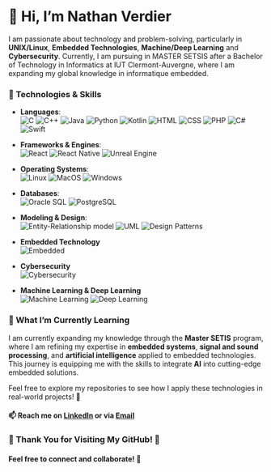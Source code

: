 # 👋 Hi, I’m Nathan Verdier

I am passionate about technology and problem-solving, particularly in **UNIX/Linux**, **Embedded Technologies**, **Machine/Deep Learning** and **Cybersecurity**. Currently, I am pursuing in MASTER SETSIS after a Bachelor of Technology in Informatics at IUT Clermont-Auvergne, where I am expanding my global knowledge in informatique embedded.

### 🔧 Technologies & Skills

- **Languages**:  
![C](https://img.shields.io/badge/C-00599C?style=for-the-badge&logo=c&logoColor=white)
![C++](https://img.shields.io/badge/C++-00599C?style=for-the-badge&logo=cplusplus&logoColor=white)
![Java](https://img.shields.io/badge/Java-007396?style=for-the-badge&logo=java&logoColor=white)
![Python](https://img.shields.io/badge/Python-3670A0?style=for-the-badge&logo=python&logoColor=ffdd54)
![Kotlin](https://img.shields.io/badge/Kotlin-7F52B8?style=for-the-badge&logo=kotlin&logoColor=white)
![HTML](https://img.shields.io/badge/HTML5-E34F26?style=for-the-badge&logo=html5&logoColor=white)
![CSS](https://img.shields.io/badge/CSS3-1572B6?style=for-the-badge&logo=css3&logoColor=white)
![PHP](https://img.shields.io/badge/PHP-777BB4?style=for-the-badge&logo=php&logoColor=white)
![C#](https://img.shields.io/badge/C%23-239120?style=for-the-badge&logo=c-sharp&logoColor=white)
![Swift](https://img.shields.io/badge/Swift-FA7343?style=for-the-badge&logo=swift&logoColor=white)

- **Frameworks & Engines**:  
![React](https://img.shields.io/badge/React-20232A?style=for-the-badge&logo=react&logoColor=61DAFB)
![React Native](https://img.shields.io/badge/React_Native-20232A?style=for-the-badge&logo=react&logoColor=61DAFB)
![Unreal Engine](https://img.shields.io/badge/Unreal_Engine-0E1128?style=for-the-badge&logo=unrealengine&logoColor=white)

- **Operating Systems**:  
![Linux](https://img.shields.io/badge/Linux-FCC624?style=for-the-badge&logo=linux&logoColor=black)
![MacOS](https://img.shields.io/badge/MacOS-000000?style=for-the-badge&logo=apple&logoColor=white)
![Windows](https://img.shields.io/badge/Windows-0078D6?style=for-the-badge&logo=windows&logoColor=white)

- **Databases**:  
![Oracle SQL](https://img.shields.io/badge/Oracle_SQL-F80000?style=for-the-badge&logo=oracle&logoColor=white)
![PostgreSQL](https://img.shields.io/badge/PostgreSQL-4169E1?style=for-the-badge&logo=postgresql&logoColor=white)

- **Modeling & Design**:  
![Entity-Relationship model](https://img.shields.io/badge/Entity_Relationship_Model-555555?style=for-the-badge)
![UML](https://img.shields.io/badge/UML-006699?style=for-the-badge&logo=uml&logoColor=white)
![Design Patterns](https://img.shields.io/badge/Design_Patterns-00C853?style=for-the-badge)

- **Embedded Technology**  
![Embedded](https://img.shields.io/badge/Embedded_Technology-009688?style=for-the-badge)

- **Cybersecurity**  
![Cybersecurity](https://img.shields.io/badge/Cybersecurity-5B2C6F?style=for-the-badge)

- **Machine Learning & Deep Learning**  
![Machine Learning](https://img.shields.io/badge/Machine_Learning-FFD700?style=for-the-badge&logo=python&logoColor=black)
![Deep Learning](https://img.shields.io/badge/Deep_Learning-FF6F00?style=for-the-badge&logo=python&logoColor=white)



### 👀 What I’m Currently Learning

I am currently expanding my knowledge through the **Master SETIS** program, where I am refining my expertise in **embedded systems**, **signal and sound processing**, and **artificial intelligence** applied to embedded technologies. This journey is equipping me with the skills to integrate **AI** into cutting-edge embedded solutions.

Feel free to explore my repositories to see how I apply these technologies in real-world projects! 🚀

#### 📫 Reach me on [LinkedIn](https://www.linkedin.com/in/nathan-verdier) or via [Email](mailto:nathanverdier34@gmail.com)

### 🌟 Thank You for Visiting My GitHub! 🌟

#### Feel free to connect and collaborate! 🤝
